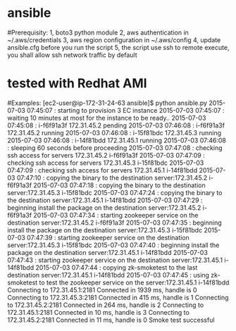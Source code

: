 # ansible

#Prerequisity:
1, boto3 python module
2, aws authentication in ~/.aws/credentials
3, aws region configuration in ~/.aws/config
4, update ansible.cfg before you run the script
5, the script use ssh to remote execute, you shall allow ssh network traffic by default

# tested with Redhat AMI

#Examples:
[ec2-user@ip-172-31-24-63 ansible]$ python ansible.py
2015-07-03 07:45:07 : starting to provision 3 EC instance
2015-07-03 07:45:07 : waiting 10 minutes at most for the instance to be ready..
2015-07-03 07:45:08 : i-f6f91a3f 172.31.45.2 pending
2015-07-03 07:46:08 : i-f6f91a3f 172.31.45.2 running
2015-07-03 07:46:08 : i-15f81bdc 172.31.45.3 running
2015-07-03 07:46:08 : i-14f81bdd 172.31.45.1 running
2015-07-03 07:46:08 : sleeping 60 seconds before proceeding
2015-07-03 07:47:08 : checking ssh access for servers 172.31.45.2 i-f6f91a3f
2015-07-03 07:47:09 : checking ssh access for servers 172.31.45.3 i-15f81bdc
2015-07-03 07:47:09 : checking ssh access for servers 172.31.45.1 i-14f81bdd
2015-07-03 07:47:10 : copying the binary to the destination server:172.31.45.2 i-f6f91a3f
2015-07-03 07:47:18 : copying the binary to the destination server:172.31.45.3 i-15f81bdc
2015-07-03 07:47:24 : copying the binary to the destination server:172.31.45.1 i-14f81bdd
2015-07-03 07:47:29 : beginning install the package on the destination server:172.31.45.2 i-f6f91a3f
2015-07-03 07:47:34 : starting zookeeper service on the destination server:172.31.45.2 i-f6f91a3f
2015-07-03 07:47:35 : beginning install the package on the destination server:172.31.45.3 i-15f81bdc
2015-07-03 07:47:39 : starting zookeeper service on the destination server:172.31.45.3 i-15f81bdc
2015-07-03 07:47:40 : beginning install the package on the destination server:172.31.45.1 i-14f81bdd
2015-07-03 07:47:43 : starting zookeeper service on the destination server:172.31.45.1 i-14f81bdd
2015-07-03 07:47:44 : copying zk-smoketest to the last destination server:172.31.45.1 i-14f81bdd
2015-07-03 07:47:45 : using zk-smoketest to test the zookeeper service on the server:172.31.45.1 i-14f81bdd
Connecting to 172.31.45.1:2181
Connected in 1939 ms, handle is 0
Connecting to 172.31.45.3:2181
Connected in 415 ms, handle is 1
Connecting to 172.31.45.2:2181
Connected in 264 ms, handle is 2
Connecting to 172.31.45.1:2181
Connected in 10 ms, handle is 3
Connecting to 172.31.45.2:2181
Connected in 11 ms, handle is 0
Smoke test successful

